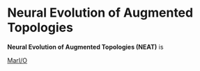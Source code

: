 # Neural Evolution of Augmented Topologies
**Neural Evolution of Augmented Topologies (NEAT)** is

[MarI/O](https://www.youtube.com/watch?v=qv6UVOQ0F44)
